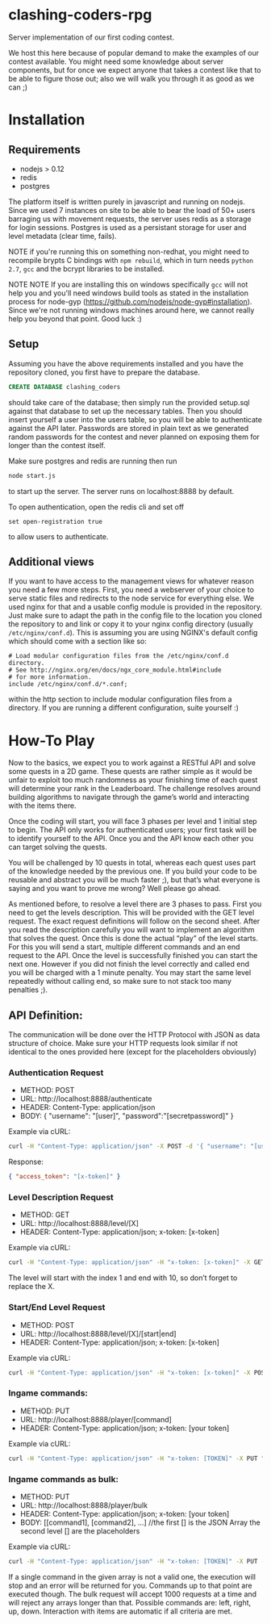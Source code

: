 # clashing-coders-rpg
Server implementation of our first coding contest.

We host this here because of popular demand to make the examples of our contest available. You might need some knowledge about server components, but for once we expect anyone that takes a contest like that to be able to figure those out; also we will walk you through it as good as we can ;)

# Installation
## Requirements
 - nodejs > 0.12
 - redis
 - postgres
 
The platform itself is written purely in javascript and running on nodejs. Since we used 7 instances on site to be able to bear the load of 50+ users barraging us with movement requests, the server uses redis as a storage for login sessions. Postgres is used as a persistant storage for user and level metadata (clear time, fails).

NOTE if you're running this on something non-redhat, you might need to recompile brypts C bindings with `npm rebuild`, which in turn needs `python 2.7`, `gcc` and the bcrypt libraries to be installed.

NOTE NOTE If you are installing this on windows specifically `gcc` will not help you and you'll need windows build tools as stated in the installation process for node-gyp (https://github.com/nodejs/node-gyp#installation). Since we're not running windows machines around here, we cannot really help you beyond that point. Good luck :)

## Setup
Assuming you have the above requirements installed and you have the repository cloned, you first have to prepare the database.
```sql
CREATE DATABASE clashing_coders
```
should take care of the database; then simply run the provided setup.sql against that database to set up the necessary tables.
Then you should insert yourself a user into the users table, so you will be able to authenticate against the API later. Passwords are stored in plain text as we generated random passwords for the contest and never planned on exposing them for longer than the contest itself.

Make sure postgres and redis are running then run
```bash
node start.js
```
to start up the server. The server runs on localhost:8888 by default.

To open authentication, open the redis cli and set off
```redis
set open-registration true
```
to allow users to authenticate.

## Additional views
If you want to have access to the management views for whatever reason you need a few more steps. First, you need a webserver of your choice to serve static files and redirects to the node service for everything else. We used nginx for that and a usable config module is provided in the repository. Just make sure to adapt the path in the config file to the location you cloned the repository to and link or copy it to your nginx config directory (usually `/etc/nginx/conf.d`). This is assuming you are using NGINX's default config which should come with a section like so:
```nginx
# Load modular configuration files from the /etc/nginx/conf.d directory.
# See http://nginx.org/en/docs/ngx_core_module.html#include
# for more information.
include /etc/nginx/conf.d/*.conf;
```
within the http section to include modular configuration files from a directory. If you are running a different configuration, suite yourself :)

# How-To Play
Now to the basics, we expect you to work against a RESTful API and solve some quests in a 2D game. These quests are rather simple as it would be unfair to exploit too much randomness as your finishing time of each quest will determine your rank in the Leaderboard. The challenge resolves around building algorithms to navigate through the game’s world and interacting with the items there. 

Once the coding will start, you will face 3 phases per level and 1 initial step to begin. The API only works for authenticated users; your first task will be to identify yourself to the API. Once you and the API know each other you can target solving the quests.

You will be challenged by 10 quests in total, whereas each quest uses part of the knowledge needed by the previous one. If you build your code to be reusable and abstract you will be much faster ;), but that’s what everyone is saying and you want to prove me wrong? Well please go ahead. 

As mentioned before, to resolve a level there are 3 phases to pass. First you need to get the levels description. This will be provided with the GET level request. The exact request definitions will follow on the second sheet. After you read the description carefully you will want to implement an algorithm that solves the quest. Once this is done the actual “play” of the level starts. For this you will send a start, multiple different commands and an end request to the API. Once the level is successfully finished you can start the next one. However if you did not finish the level correctly and called end you will be charged with a 1 minute penalty. You may start the same level repeatedly without calling end, so make sure to not stack too many penalties ;).

## API Definition:
The communication will be done over the HTTP Protocol with JSON as data structure of choice. Make sure your HTTP requests look similar if not identical to the ones provided here (except for the placeholders obviously)

### Authentication Request
 - METHOD: POST
 - URL: http://localhost:8888/authenticate
 - HEADER: Content-Type: application/json
 - BODY: { "username": "[user]", "password":"[secretpassword]" }

Example via cURL: 
```sh
curl -H "Content-Type: application/json" -X POST -d '{ "username": "[user]", "password":"[secretpassword]" }' "http://localhost:8888/authenticate”
```

Response:
```json
{ "access_token": "[x-token]" }
```

### Level Description Request
 - METHOD: GET
 - URL: http://localhost:8888/level/[X]
 - HEADER: Content-Type: application/json; x-token: [x-token]

Example via cURL: 
```sh
curl -H "Content-Type: application/json" -H "x-token: [x-token]" -X GET "http://localhost:8888/level/1"
```

The level will start with the index 1 and end with 10, so don’t forget to replace the X.

### Start/End Level Request
 - METHOD: POST
 - URL: http://localhost:8888/level/[X]/[start|end]
 - HEADER: Content-Type: application/json; x-token: [x-token]

Example via cURL:
```sh
curl -H "Content-Type: application/json" -H "x-token: [x-token]" -X POST "http://localhost:8888/level/1/start"
```

### Ingame commands: 
 - METHOD: PUT
 - URL: http://localhost:8888/player/[command]
 - HEADER: Content-Type: application/json; x-token: [your token]

Example via cURL:
```sh
curl -H "Content-Type: application/json" -H "x-token: [TOKEN]" -X PUT "http://localhost:8888/player/right"
```

### Ingame commands as bulk: 
 - METHOD: PUT
 - URL: http://localhost:8888/player/bulk
 - HEADER: Content-Type: application/json; x-token: [your token]
 - BODY: [[command1], [command2], ...] //the first [] is the JSON Array the second level [] are the placeholders

Example via cURL:
```sh
curl -H "Content-Type: application/json" -H "x-token: [TOKEN]" -X PUT -d '{"left", "right", "up", "down"}' "http://localhost:8888/player/bulk"
```

If a single command in the given array is not a valid one, the execution will stop and an error will be returned for you. Commands up to that point are executed though. 
The bulk request will accept 1000 requests at a time and will reject any arrays longer than that.
Possible commands are: left, right, up, down. Interaction with items are automatic if all criteria are met.
